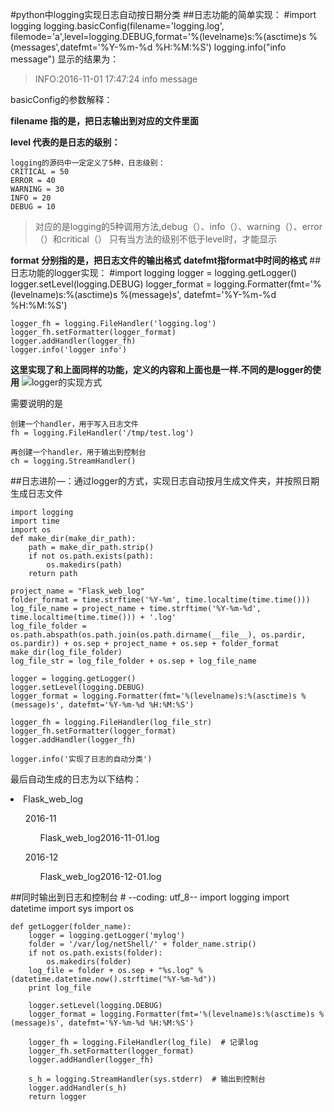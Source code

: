 #python中logging实现日志自动按日期分类
##日志功能的简单实现：
	#import logging
	logging.basicConfig(filename='logging.log', filemode='a',level=logging.DEBUG,format='%(levelname)s:%(asctime)s %(messages',datefmt='%Y-%m-%d %H:%M:%S')
	logging.info("info message")
显示的结果为：
>INFO:2016-11-01 17:47:24 info message

basicConfig的参数解释：

**filename 指的是，把日志输出到对应的文件里面**

**level 代表的是日志的级别：**
>
	logging的源码中一定定义了5种，日志级别：
	CRITICAL = 50
	ERROR = 40
	WARNING = 30
	INFO = 20
	DEBUG = 10

>对应的是logging的5种调用方法,debug（）、info（）、warning（）、error（）和critical（）
>只有当方法的级别不低于level时，才能显示

**format 分别指的是，把日志文件的输出格式**
**datefmt指format中时间的格式**
##日志功能的logger实现：
	#import logging
	logger = logging.getLogger()
	logger.setLevel(logging.DEBUG)
	logger_format = logging.Formatter(fmt='%(levelname)s:%(asctime)s %(message)s', datefmt='%Y-%m-%d %H:%M:%S')
	
	logger_fh = logging.FileHandler('logging.log')
	logger_fh.setFormatter(logger_format)
	logger.addHandler(logger_fh)
	logger.info('logger info')

**这里实现了和上面同样的功能，定义的内容和上面也是一样.不同的是logger的使用**
![logger的实现方式](http://static.oschina.net/uploads/img/201509/21150840_RxZ9.png)

需要说明的是

	创建一个handler，用于写入日志文件    
	fh = logging.FileHandler('/tmp/test.log')  
  
	再创建一个handler，用于输出到控制台    
	ch = logging.StreamHandler() 
##日志进阶—：通过logger的方式，实现日志自动按月生成文件夹，并按照日期生成日志文件

	import logging
	import time
	import os
	def make_dir(make_dir_path):
	    path = make_dir_path.strip()
	    if not os.path.exists(path):
	        os.makedirs(path)
	    return path

	project_name = "Flask_web_log"
	folder_format = time.strftime('%Y-%m', time.localtime(time.time()))
	log_file_name = project_name + time.strftime('%Y-%m-%d', time.localtime(time.time())) + '.log'
	log_file_folder = os.path.abspath(os.path.join(os.path.dirname(__file__), os.pardir, os.pardir)) + os.sep + project_name + os.sep + folder_format
	make_dir(log_file_folder)
	log_file_str = log_file_folder + os.sep + log_file_name
	
	logger = logging.getLogger()
	logger.setLevel(logging.DEBUG)
	logger_format = logging.Formatter(fmt='%(levelname)s:%(asctime)s %(message)s', datefmt='%Y-%m-%d %H:%M:%S')
	
	logger_fh = logging.FileHandler(log_file_str)
	logger_fh.setFormatter(logger_format)
	logger.addHandler(logger_fh)
	
	logger.info('实现了日志的自动分类')

最后自动生成的日志为以下结构：
	<li>Flask_web_log</li>
	<ul> 2016-11
	<ul>Flask_web_log2016-11-01.log</ul>
	</ul>
	<ul> 2016-12
	<ul>Flask_web_log2016-12-01.log</ul>
	</ul>
##同时输出到日志和控制台
	# --coding: utf_8--
	import logging
	import datetime
	import sys
	import os
	
	
	def getLogger(folder_name):
	    logger = logging.getLogger('mylog')
	    folder = '/var/log/netShell/' + folder_name.strip()
	    if not os.path.exists(folder):
	        os.makedirs(folder)
	    log_file = folder + os.sep + "%s.log" % (datetime.datetime.now().strftime("%Y-%m-%d"))
	    print log_file
	
	    logger.setLevel(logging.DEBUG)
	    logger_format = logging.Formatter(fmt='%(levelname)s:%(asctime)s %(message)s', datefmt='%Y-%m-%d %H:%M:%S')
	
	    logger_fh = logging.FileHandler(log_file)  # 记录log
	    logger_fh.setFormatter(logger_format)
	    logger.addHandler(logger_fh)
	
	    s_h = logging.StreamHandler(sys.stderr)  # 输出到控制台
	    logger.addHandler(s_h)
	    return logger
